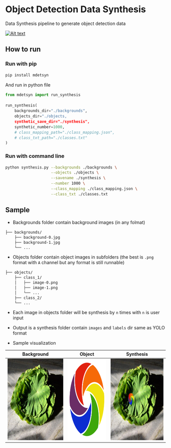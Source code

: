 # Object Detection Data Synthesis

Data Synthesis pipeline to generate object detection data

<a href="https://pypi.org/project/mdetsyn/"><img alt="Alt text" src="https://img.shields.io/badge/PyPI-3775A9.svg?style=for-the-badge&logo=PyPI&logoColor=white"/></a>

## How to run

### Run with pip

``` bash
pip install mdetsyn
```

And run in python file 

``` python
from mdetsyn import run_synthesis

run_synthesis(
    backgrounds_dir="./backgrounds", 
    objects_dir="./objects, 
    synthetic_save_dir="./synthesis", 
    synthetic_number=1000, 
    # class_mapping_path="./class_mapping.json", 
    # class_txt_path="./classes.txt"
)
```

### Run with command line

``` bash
python synthesis.py --backgrounds ./backgrounds \
                    --objects ./objects \
                    --savename ./synthesis \
                    --number 1000 \
                    --class_mapping ./class_mapping.json \
                    --class_txt ./classes.txt
```

## Sample

- Backgrounds folder contain background images (in any folmat)

```
├── backgrounds/
    ├── background-0.jpg
    ├── background-1.jpg
    └── ...
```

- Objects folder contain object images in subfolders (the best is `.png` format with `A` channel but any format is still runnable)

```
├── objects/
    ├── class_1/
    │   ├── image-0.png
    │   ├── image-1.png
    │   └── ...
    ├── class_2/
    └── ...
```

- Each image in objects folder will be synthesis by `n` times with `n` is user input

- Output is a synthesis folder contain `images` and `labels` dir same as YOLO format

- Sample visualization

| Background | Object | Synthesis |
| :---: | :---: | :---: |
| <img src="./sample/backgrounds/background-0.jpg" height="256"/>![]() | <img src="./sample/objects/vanamo/vanamo-0.png" height="256" width="auto"/> | <img src="./sample/synthesis/images/4b09b7ae-3290-45d7-afef-82a7c5cef26d.jpg" height="256"/> |